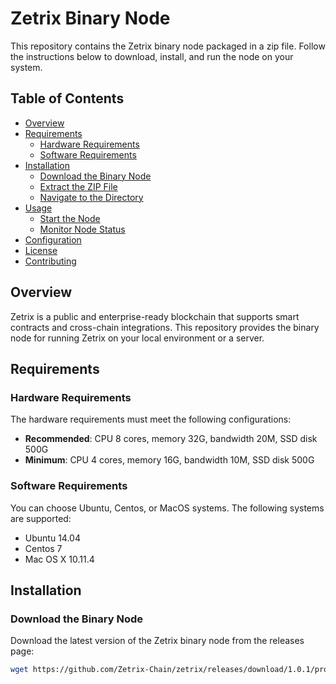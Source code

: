 # Zetrix Binary Node

This repository contains the Zetrix binary node packaged in a zip file. Follow the instructions below to download, install, and run the node on your system.

## Table of Contents
- [Overview](#overview)
- [Requirements](#requirements)
  - [Hardware Requirements](#hardware-requirements)
  - [Software Requirements](#software-requirements)
- [Installation](#installation)
  - [Download the Binary Node](#download-the-binary-node)
  - [Extract the ZIP File](#extract-the-zip-file)
  - [Navigate to the Directory](#navigate-to-the-directory)
- [Usage](#usage)
  - [Start the Node](#start-the-node)
  - [Monitor Node Status](#monitor-node-status)
- [Configuration](#configuration)
- [License](#license)
- [Contributing](#contributing)

## Overview
Zetrix is a public and enterprise-ready blockchain that supports smart contracts and cross-chain integrations. This repository provides the binary node for running Zetrix on your local environment or a server.

## Requirements

### Hardware Requirements

The hardware requirements must meet the following configurations:

- **Recommended**: CPU 8 cores, memory 32G, bandwidth 20M, SSD disk 500G
- **Minimum**: CPU 4 cores, memory 16G, bandwidth 10M, SSD disk 500G

### Software Requirements
You can choose Ubuntu, Centos, or MacOS systems. The following systems are supported:

- Ubuntu 14.04
- Centos 7
- Mac OS X 10.11.4

## Installation

### Download the Binary Node

Download the latest version of the Zetrix binary node from the releases page:

```bash
wget https://github.com/Zetrix-Chain/zetrix/releases/download/1.0.1/prod_1.0.1_linux_amd64.tar.gz
